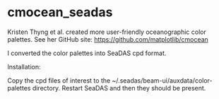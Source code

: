 # cmocean_seadas
Kristen Thyng et al. created more user-friendly oceanographic color palettes. See her GitHub site: https://github.com/matplotlib/cmocean

I converted the color palettes into SeaDAS cpd format. 

Installation:

Copy the cpd files of interest to the ~/.seadas/beam-ui/auxdata/color-palettes directory. 
Restart SeaDAS and then they should be present.
